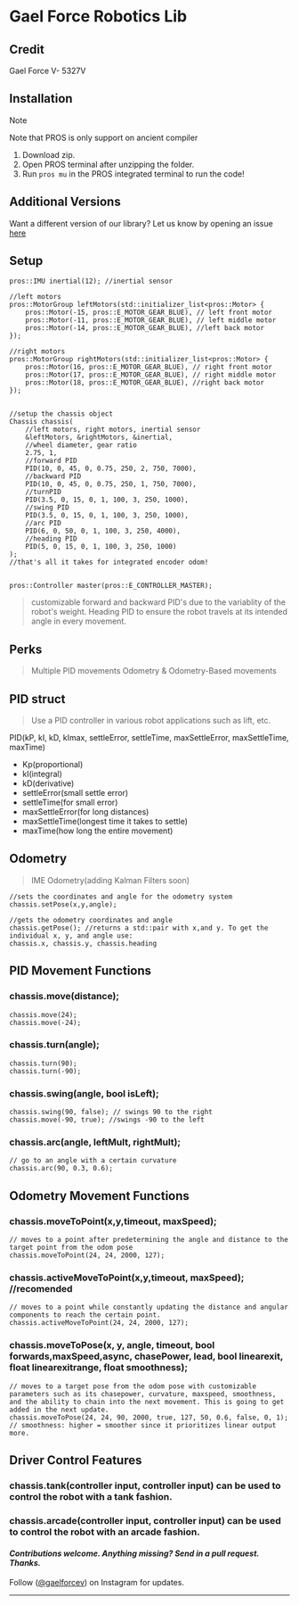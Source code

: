 # Gael Force Robotics Lib


## Credit
Gael Force V- 5327V

## Installation

> [!NOTE]
> Note that PROS is only support on ancient compiler

1. Download zip.
2. Open PROS terminal after unzipping the folder.
3. Run `pros mu` in the PROS integrated terminal to run the code!

## Additional Versions

Want a different version of our library? Let us know by opening an issue [here](https://github.com/AgilanSam/5327V/issues/new)

## Setup
```
pros::IMU inertial(12); //inertial sensor

//left motors
pros::MotorGroup leftMotors(std::initializer_list<pros::Motor> {
    pros::Motor(-15, pros::E_MOTOR_GEAR_BLUE), // left front motor
    pros::Motor(-11, pros::E_MOTOR_GEAR_BLUE), // left middle motor
    pros::Motor(-14, pros::E_MOTOR_GEAR_BLUE), //left back motor
});

//right motors
pros::MotorGroup rightMotors(std::initializer_list<pros::Motor> {
    pros::Motor(16, pros::E_MOTOR_GEAR_BLUE), // right front motor
    pros::Motor(17, pros::E_MOTOR_GEAR_BLUE), // right middle motor
    pros::Motor(18, pros::E_MOTOR_GEAR_BLUE), //right back motor
});


//setup the chassis object
Chassis chassis(
    //left motors, right motors, inertial sensor
    &leftMotors, &rightMotors, &inertial, 
    //wheel diameter, gear ratio
    2.75, 1, 
    //forward PID
    PID(10, 0, 45, 0, 0.75, 250, 2, 750, 7000),
    //backward PID
    PID(10, 0, 45, 0, 0.75, 250, 1, 750, 7000),
    //turnPID
    PID(3.5, 0, 15, 0, 1, 100, 3, 250, 1000),
    //swing PID
    PID(3.5, 0, 15, 0, 1, 100, 3, 250, 1000),
    //arc PID
    PID(6, 0, 50, 0, 1, 100, 3, 250, 4000),
    //heading PID
    PID(5, 0, 15, 0, 1, 100, 3, 250, 1000)
);
//that's all it takes for integrated encoder odom!


pros::Controller master(pros::E_CONTROLLER_MASTER);
```
> customizable forward and backward PID's due to the variablity of the robot's weight.
> Heading PID to ensure the robot travels at its intended angle in every movement.

## Perks
 > Multiple PID movements
 > Odometry & Odometry-Based movements

## PID struct 
> Use a PID controller in various robot applications such as lift, etc.

PID(kP, kI, kD, kImax, settleError, settleTime, maxSettleError, maxSettleTime, maxTime)
- Kp(proportional)
- kI(integral)
- kD(derivative)
- settleError(small settle error)
- settleTime(for small error)
- maxSettleError(for long distances)
- maxSettleTime(longest time it takes to settle)
- maxTime(how long the entire movement)
  
## Odometry
 > IME Odometry(adding Kalman Filters soon)
```
//sets the coordinates and angle for the odometry system
chassis.setPose(x,y,angle);
```
```
//gets the odometry coordinates and angle
chassis.getPose(); //returns a std::pair with x,and y. To get the individual x, y, and angle use:
chassis.x, chassis.y, chassis.heading
```


## PID Movement Functions
### chassis.move(distance);
 ```
chassis.move(24);
chassis.move(-24);

```
### chassis.turn(angle);
 ```
chassis.turn(90);
chassis.turn(-90);

```
### chassis.swing(angle, bool isLeft);
 ```
chassis.swing(90, false); // swings 90 to the right
chassis.move(-90, true); //swings -90 to the left

```
### chassis.arc(angle, leftMult, rightMult);
 ```
// go to an angle with a certain curvature
chassis.arc(90, 0.3, 0.6);
```
## Odometry Movement Functions

### chassis.moveToPoint(x,y,timeout, maxSpeed);
 ```
// moves to a point after predetermining the angle and distance to the target point from the odom pose
chassis.moveToPoint(24, 24, 2000, 127);
```
### chassis.activeMoveToPoint(x,y,timeout, maxSpeed); //recomended
 ```
// moves to a point while constantly updating the distance and angular components to reach the certain point.
chassis.activeMoveToPoint(24, 24, 2000, 127);
```
### chassis.moveToPose(x, y, angle, timeout, bool forwards,maxSpeed,async, chasePower, lead, bool linearexit, float linearexitrange, float smoothness);
 ```
// moves to a target pose from the odom pose with customizable parameters such as its chasepower, curvature, maxspeed, smoothness, and the ability to chain into the next movement. This is going to get added in the next update.
chassis.moveToPose(24, 24, 90, 2000, true, 127, 50, 0.6, false, 0, 1);
// smoothness: higher = smoother since it prioritizes linear output more. 
```

## Driver Control Features

### chassis.tank(controller input, controller input) can be used to control the robot with a tank fashion.
### chassis.arcade(controller input, controller input) can be used to control the robot with an arcade fashion.


#### _Contributions welcome. Anything missing? Send in a pull request. Thanks._
Follow  ([@gaelforcev](https://instagram.com/gaelforcev)) on Instagram for updates.

---
